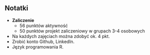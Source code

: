 ## Notatki
- **Zaliczenie**
  - 56 punktów aktywność
  - 50 punktów projekt zaliczeniowy w grupach 3-4 osobowych
- Na każdych zajęciach można zdobyć ok. 4 pkt.
- Zrobić konto Github, LinkedIn.
- Język programowania R.  
